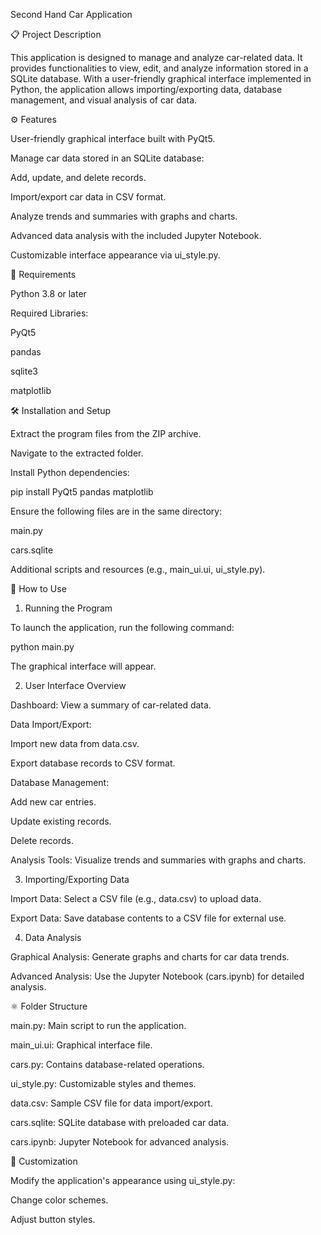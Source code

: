 Second Hand Car Application

📋 Project Description

This application is designed to manage and analyze car-related data. It provides functionalities to view, edit, and analyze information stored in a SQLite database. With a user-friendly graphical interface implemented in Python, the application allows importing/exporting data, database management, and visual analysis of car data.

⚙️ Features

User-friendly graphical interface built with PyQt5.

Manage car data stored in an SQLite database:

Add, update, and delete records.

Import/export car data in CSV format.

Analyze trends and summaries with graphs and charts.

Advanced data analysis with the included Jupyter Notebook.

Customizable interface appearance via ui_style.py.

🔧 Requirements

Python 3.8 or later

Required Libraries:

PyQt5

pandas

sqlite3

matplotlib

🛠️ Installation and Setup

Extract the program files from the ZIP archive.

Navigate to the extracted folder.

Install Python dependencies:

pip install PyQt5 pandas matplotlib

Ensure the following files are in the same directory:

main.py

cars.sqlite

Additional scripts and resources (e.g., main_ui.ui, ui_style.py).

🚀 How to Use

1. Running the Program

To launch the application, run the following command:

python main.py

The graphical interface will appear.

2. User Interface Overview

Dashboard: View a summary of car-related data.

Data Import/Export:

Import new data from data.csv.

Export database records to CSV format.

Database Management:

Add new car entries.

Update existing records.

Delete records.

Analysis Tools: Visualize trends and summaries with graphs and charts.

3. Importing/Exporting Data

Import Data: Select a CSV file (e.g., data.csv) to upload data.

Export Data: Save database contents to a CSV file for external use.

4. Data Analysis

Graphical Analysis: Generate graphs and charts for car data trends.

Advanced Analysis: Use the Jupyter Notebook (cars.ipynb) for detailed analysis.

⚛️ Folder Structure

main.py: Main script to run the application.

main_ui.ui: Graphical interface file.

cars.py: Contains database-related operations.

ui_style.py: Customizable styles and themes.

data.csv: Sample CSV file for data import/export.

cars.sqlite: SQLite database with preloaded car data.

cars.ipynb: Jupyter Notebook for advanced analysis.

🎨 Customization

Modify the application's appearance using ui_style.py:

Change color schemes.

Adjust button styles.

